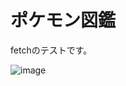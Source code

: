 # ポケモン図鑑
fetchのテストです。

![image](https://github.com/itc-s21009/pokemon_viewer_react/assets/83260713/95e0660a-581d-4f31-a121-00c01a0ef228)
